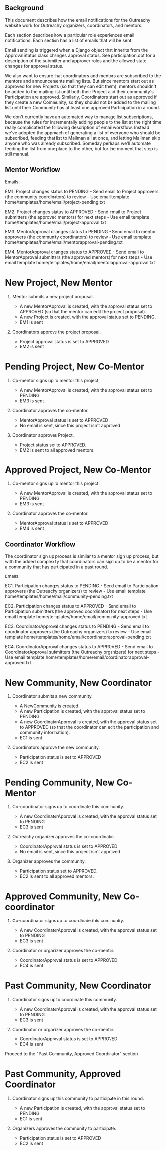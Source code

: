 Background
---

This document describes how the email notifications for the Outreachy website
work for Outreachy organizers, coordinators, and mentors.

Each section describes how a particular role experiences email notifications.
Each section has a list of emails that will be sent.

Email sending is triggered when a Django object that inherits from the
ApprovalStatus class changes approval status. See participation.dot for a
description of the submitter and approver roles and the allowed state changes
for approval status.

We also want to ensure that coordinators and mentors are subscribed to the
mentors and announcements mailing lists. But since mentors start out as approved
for new Projects (so that they can edit them), mentors shouldn't be added to the
mailing list until both their Project and their community's Participation are
approved. Similarly, Coordinators start out as approved if they create a new
Community, so they should not be added to the mailing list until their Community
has at least one approved Participation in a round.

We don't currently have an automated way to manage list subscriptions, because
the rules for incrementally adding people to the list at the right time really
complicated the following description of email workflow. Instead we've adopted
the approach of generating a list of everyone who should be subscribed, feeding
that list to Mailman all at once, and letting Mailman skip anyone who was
already subscribed. Someday perhaps we'll automate feeding the list from one
place to the other, but for the moment that step is still manual.


Mentor Workflow
---

Emails:

 EM1. Project changes status to PENDING
      - Send email to Project approvers (the community coordinators) to review
      - Use email template home/templates/home/email/project-pending.txt

 EM2. Project changes status to APPROVED
      - Send email to Project submitters (the approved mentors) for next steps
      - Use email template home/templates/home/email/project-approval.txt

 EM3. MentorApproval changes status to PENDING
      - Send email to mentor approvers (the community coordinators) to review
      - Use email template home/templates/home/email/mentorapproval-pending.txt

 EM4. MentorApproval changes status to APPROVED
      - Send email to MentorApproval submitters (the approved mentors) for next steps
      - Use email template home/templates/home/email/mentorapproval-approval.txt

New Project, New Mentor
===

1. Mentor submits a new project proposal.
   - A new MentorApproval is created, with the approval status set to APPROVED
     (so that the mentor can edit the project proposal).
   - A new Project is created, with the approval status set to PENDING.
   - EM1 is sent

2. Coordinators approve the project proposal.
   - Project approval status is set to APPROVED
   - EM2 is sent

Pending Project, New Co-Mentor
===

1. Co-mentor signs up to mentor this project.
   - A new MentorApproval is created, with the approval status set to PENDING
   - EM3 is sent

2. Coordinator approves the co-mentor.
   - MentorApproval status is set to APPROVED
   - No email is sent, since this project isn't approved

3. Coordinator approves Project.
   - Project status set to APPROVED.
   - EM2 is sent to all approved mentors.

Approved Project, New Co-Mentor
===

1. Co-mentor signs up to mentor this project.
   - A new MentorApproval is created, with the approval status set to PENDING
   - EM3 is sent

2. Coordinator approves the co-mentor.
   - MentorApproval status is set to APPROVED
   - EM4 is sent


Coordinator Workflow
---

The coordinator sign up process is similar to a mentor sign up process, but with
the added complexity that coordinators can sign up to be a mentor for a
community that has participated in a past round.

Emails:

 EC1. Participation changes status to PENDING
      - Send email to Participation approvers (the Outreachy organizers) to review
      - Use email template home/templates/home/email/community-pending.txt

 EC2. Participation changes status to APPROVED
      - Send email to Participation submitters (the approved coordinator) for next steps
      - Use email template home/templates/home/email/community-approved.txt

 EC3. CoordinatorApproval changes status to PENDING
      - Send email to coordinator approvers (the Outreachy organizers) to review
      - Use email template home/templates/home/email/coordinatorapproval-pending.txt

 EC4. CoordinatorApproval changes status to APPROVED
      - Send email to CoordinatorApproval submitters (the Outreachy organizers) for next steps
      - Use email template home/templates/home/email/coordinatorapproval-approved.txt

New Community, New Coordinator
===

1. Coordinator submits a new community.
   - A NewCommunity is created.
   - A new Participation is created, with the approval status set to PENDING.
   - A new CoordinatorApproval is created, with the approval status set to APPROVED
     (so that the coordinator can edit the participation and community information).
   - EC1 is sent

2. Coordinators approve the new community.
   - Participation status is set to APPROVED
   - EC2 is sent

Pending Community, New Co-Mentor
===

1. Co-coordinator signs up to coordinate this community.
   - A new CoordinatorApproval is created, with the approval status set to PENDING
   - EC3 is sent

2. Outreachy organizer approves the co-coordinator.
   - CoordinatorApproval status is set to APPROVED
   - No email is sent, since this project isn't approved

3. Organizer approves the community.
   - Participation status set to APPROVED.
   - EC2 is sent to all approved mentors.

Approved Community, New Co-coordinator
===

1. Co-coordinator signs up to coordinate this community.
   - A new CoordinatorApproval is created, with the approval status set to PENDING
   - EC3 is sent

2. Coordinator or organizer approves the co-mentor.
   - CoordinatorApproval status is set to APPROVED
   - EC4 is sent

Past Community, New Coordinator
===

1. Coordinator signs up to coordinate this community.
   - A new CoordinatorApproval is created, with the approval status set to PENDING
   - EC3 is sent

2. Coordinator or organizer approves the co-mentor.
   - CoordinatorApproval status is set to APPROVED
   - EC4 is sent

Proceed to the "Past Community, Approved Coordinator" section

Past Community, Approved Coordinator
===

1. Coordinator signs up this community to participate in this round.
   - A new Participation is created, with the approval status set to PENDING
   - EC1 is sent

2. Organizers approves the community to participate.
   - Participation status is set to APPROVED
   - EC2 is sent
